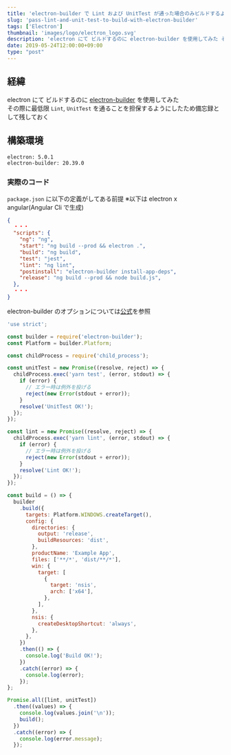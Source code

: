 ```yaml
---
title: 'electron-builder で Lint および UnitTest が通った場合のみビルドするようにする'
slug: 'pass-lint-and-unit-test-to-build-with-electron-builder'
tags: ['Electron']
thumbnail: 'images/logo/electron_logo.svg'
description: 'electron にて ビルドするのに electron-builder を使用してみた その際に最低限 Lint, UnitTest を通ることを担保するようにしたため備忘録として残しておく'
date: 2019-05-24T12:00:00+09:00
type: "post"
---
```


## 経緯

electron にて ビルドするのに [electron-builder](https://github.com/electron-userland/electron-builder) を使用してみた  
その際に最低限 `Lint`, `UnitTest` を通ることを担保するようにしたため備忘録として残しておく

## 構築環境

```bash
electron: 5.0.1
electron-builder: 20.39.0
```

### 実際のコード

`package.json` に以下の定義がしてある前提
※以下は electron x angular(Angular Cli で生成)

```json:package.json
{
  ・・・
  "scripts": {
    "ng": "ng",
    "start": "ng build --prod && electron .",
    "build": "ng build",
    "test": "jest",
    "lint": "ng lint",
    "postinstall": "electron-builder install-app-deps",
    "release": "ng build --prod && node build.js",
  },
  ・・・
}
```

electron-builder のオプションについては[公式](https://www.electron.build/)を参照

```javascript:build.js
'use strict';

const builder = require('electron-builder');
const Platform = builder.Platform;

const childProcess = require('child_process');

const unitTest = new Promise((resolve, reject) => {
  childProcess.exec('yarn test', (error, stdout) => {
    if (error) {
      // エラー時は例外を投げる
      reject(new Error(stdout + error));
    }
    resolve('UnitTest OK!');
  });
});

const lint = new Promise((resolve, reject) => {
  childProcess.exec('yarn lint', (error, stdout) => {
    if (error) {
      // エラー時は例外を投げる
      reject(new Error(stdout + error));
    }
    resolve('Lint OK!');
  });
});

const build = () => {
  builder
    .build({
      targets: Platform.WINDOWS.createTarget(),
      config: {
        directories: {
          output: 'release',
          buildResources: 'dist',
        },
        productName: 'Example App',
        files: ['**/*', 'dist/**/*'],
        win: {
          target: [
            {
              target: 'nsis',
              arch: ['x64'],
            },
          ],
        },
        nsis: {
          createDesktopShortcut: 'always',
        },
      },
    })
    .then(() => {
      console.log('Build OK!');
    })
    .catch((error) => {
      console.log(error);
    });
};

Promise.all([lint, unitTest])
  .then((values) => {
    console.log(values.join('\n'));
    build();
  })
  .catch((error) => {
    console.log(error.message);
  });
```
